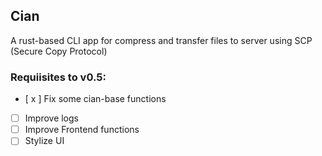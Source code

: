 ## Cian
A rust-based CLI app for compress and transfer files to server using SCP (Secure Copy Protocol)

### Requiisites to v0.5:
- [ x ] Fix some cian-base functions
- [ ] Improve logs
- [ ] Improve Frontend functions
- [ ] Stylize UI

